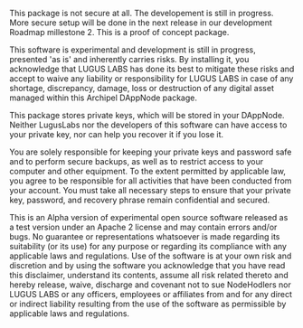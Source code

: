 This package is not secure at all. The developement is still in progress. More secure setup will be done in the next release in our development Roadmap millestone 2. This is a proof of concept package.

This software is experimental and development is still in progress, presented 'as is' and inherently carries risks. By installing it, you acknowledge that LUGUS LABS has done its best to mitigate these risks and accept to waive any liability or responsibility for LUGUS LABS in case of any shortage, discrepancy, damage, loss or destruction of any digital asset managed within this Archipel DAppNode package.

This package stores private keys, which will be stored in your DAppNode. Neither LugusLabs nor the developers of this software can have access to your private key, nor can help you recover it if you lose it.

You are solely responsible for keeping your private keys and password safe and to perform secure backups, as well as to restrict access to your computer and other equipment. To the extent permitted by applicable law, you agree to be responsible for all activities that have been conducted from your account. You must take all necessary steps to ensure that your private key, password, and recovery phrase remain confidential and secured.

This is an Alpha version of experimental open source software released as a test version under an Apache 2 license and may contain errors and/or bugs. No guarantee or representations whatsoever is made regarding its suitability (or its use) for any purpose or regarding its compliance with any applicable laws and regulations. Use of the software is at your own risk and discretion and by using the software you acknowledge that you have read this disclaimer, understand its contents, assume all risk related thereto and hereby release, waive, discharge and covenant not to sue NodeHodlers nor LUGUS LABS or any officers, employees or affiliates from and for any direct or indirect liability resulting from the use of the software as permissible by applicable laws and regulations.
